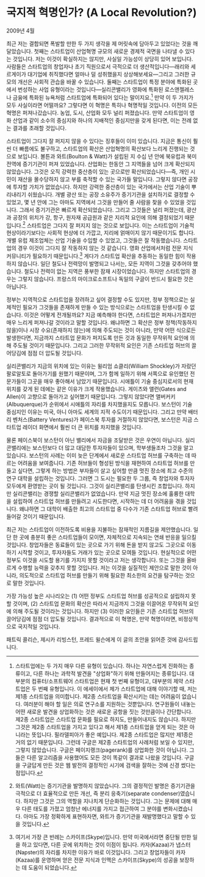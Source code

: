 # 국지적 혁명인가? (A Local Revolution?)

2009년 4월

최근 저는 결합되면 폭발할 만한 두 가지 생각을 제 머릿속에 담아두고 있었다는 것을 깨달았습니다. 첫째는 스타트업이 산업혁명 규모의 새로운 경제적 국면을 나타낼 수 있다는 것입니다. 저는 이것이 확실하지는 않지만, 사실일 가능성이 상당히 있어 보입니다. 사람들은 스타트업의 창업자나 초기 직원으로서 극적으로 더 생산적입니다—래리와 세르게이가 대기업에 취직했다면 얼마나 덜 성취했을지 상상해보세요—그리고 그러한 규모의 개선은 사회적 관습을 바꿀 수 있습니다. 둘째는 스타트업이 특정 분야에 특화된 곳에서 번성하는 사업 유형이라는 것입니다—실리콘밸리가 영화에 특화된 로스앤젤레스나 금융에 특화된 뉴욕처럼 스타트업에 특화되어 있다는 말이지요.[^1] 만약 이 두 가지가 모두 사실이라면 어떨까요? 그렇다면 이 혁명은 특히나 혁명적일 것입니다. 이전의 모든 혁명은 퍼져나갔습니다. 농업, 도시, 산업화 모두 널리 퍼졌습니다. 만약 스타트업이 영화 산업과 같이 소수의 중심지와 하나의 지배적인 중심지만을 갖게 된다면, 이는 전례 없는 결과를 초래할 것입니다.

스타트업이 그다지 잘 퍼지지 않을 수 있다는 징후들이 이미 있습니다. 지금은 통신이 훨씬 더 빠름에도 불구하고, 스타트업의 확산은 산업혁명의 확산보다 느리게 진행되는 것으로 보입니다. 볼튼과 와트(Boulton & Watt)가 설립된 지 수십 년 안에 북유럽과 북미 전역에 증기기관이 퍼져 있었습니다. 산업화는 한동안 그 지역들을 넘어 크게 확산되지 않았습니다. 그것은 오직 강력한 중산층이 있는 곳으로만 확산되었습니다—즉, 개인 시민이 재산을 몰수당하지 않고 부를 축적할 수 있는 국가들 말입니다. 그렇지 않다면 공장에 투자할 가치가 없었습니다. 하지만 강력한 중산층이 있는 국가에서는 산업 기술이 뿌리내리기 쉬웠습니다. 개별 광산 또는 공장 소유주가 증기기관을 설치하기로 결정할 수 있었고, 몇 년 안에 그는 아마도 지역에서 그것을 만들어 줄 사람을 찾을 수 있었을 것입니다. 그래서 증기기관은 빠르게 확산되었습니다. 그리고 그것들은 널리 퍼졌는데, 광산과 공장의 위치가 강, 항구, 원자재 공급원과 같은 지리적 요인에 의해 결정되었기 때문입니다.[^2] 스타트업은 그다지 잘 퍼지지 않는 것으로 보입니다. 이는 스타트업이 기술적 현상이라기보다는 사회적 현상에 더 가깝고, 지리에 얽매이지 않기 때문이기도 합니다. 개별 유럽 제조업체는 산업 기술을 수입할 수 있었고, 그것들은 잘 작동했습니다. 스타트업의 경우 이것이 그다지 잘 작동하지 않는 것 같습니다. 영화 산업에서처럼 전문 지식 커뮤니티가 필요하기 때문입니다.[^3] 게다가 스타트업 확산을 추동하는 동일한 힘이 작용하지 않습니다. 일단 철도나 전력망이 발명되고 나서는, 모든 지역이 그것을 갖추어야 했습니다. 철도나 전력이 없는 지역은 풍부한 잠재 시장이었습니다. 하지만 스타트업의 경우는 그렇지 않습니다. 프랑스의 마이크로소프트나 독일의 구글이 반드시 필요한 것은 아닙니다.

정부는 지역적으로 스타트업을 장려하고 싶어 결정할 수도 있지만, 정부 정책으로는 실제적인 필요가 그것들을 존재하게 만들 수 있는 방식으로는 스타트업을 탄생시킬 수 없습니다. 이것은 어떻게 전개될까요? 지금 예측해야 한다면, 스타트업은 퍼져나가겠지만 매우 느리게 퍼져나갈 것이라고 말할 것입니다. 왜냐하면 그 확산은 정부 정책(작동하지 않을)이나 시장 수요(존재하지 않는)에 의해 주도되는 것이 아니라, 만약 어떤 식으로든 발생한다면, 지금까지 스타트업 문화가 퍼지도록 만든 것과 동일한 무작위적 요인에 의해 주도될 것이기 때문입니다. 그리고 그러한 무작위적 요인은 기존 스타트업 허브의 끌어당김에 점점 더 압도될 것입니다.

실리콘밸리가 지금의 위치에 있는 이유는 윌리엄 쇼클리(William Shockley)가 자랐던 팔로알토로 돌아가기를 원했기 때문이며, 그가 함께 일하기 위해 서쪽으로 유인했던 전문가들이 그곳을 매우 좋아해서 남았기 때문입니다. 시애틀이 기술 중심지로서의 현재 위치를 갖게 된 데에는 같은 이유가 크게 작용했습니다. 게이츠와 앨런(Gates and Allen)이 고향으로 돌아가고 싶어했기 때문입니다. 그렇지 않았다면 앨버커키(Albuquerque)가 순위에서 시애틀의 자리를 차지했을지도 모릅니다. 보스턴이 기술 중심지인 이유는 미국, 아니 아마도 세계의 지적 수도이기 때문입니다. 그리고 만약 배터리 벤처스(Battery Ventures)가 페이스북 투자를 거절하지 않았다면, 보스턴은 지금 스타트업 레이더 화면에서 훨씬 더 큰 위치를 차지했을 것입니다.

물론 페이스북이 보스턴이 아닌 밸리에서 자금을 조달받은 것은 우연이 아닙니다. 실리콘밸리에는 보스턴보다 더 많고 대담한 투자자들이 있으며, 학부생들조차 그것을 알고 있습니다. 보스턴의 사례는 이미 늦은 단계에서 새로운 스타트업 허브를 구축하는 데 따르는 어려움을 보여줍니다. 기존 허브들이 형성된 방식을 재현하여 스타트업 허브를 만들고 싶다면, 그렇게 하는 방법은 부자들이 살고 싶어할 만큼 멋진 장소에 최고 수준의 연구 대학을 설립하는 것입니다. 그러면 그 도시는 필요한 두 그룹, 즉 창업자와 투자자 모두에게 환영받는 곳이 될 것입니다. 그것이 실리콘밸리를 탄생시킨 조합입니다. 하지만 실리콘밸리는 경쟁할 실리콘밸리가 없었습니다. 만약 지금 멋진 장소에 훌륭한 대학을 설립하여 스타트업 허브를 만들려고 시도한다면, 시작하는 데 더 어려움을 겪을 것입니다. 왜냐하면 그 대학이 배출한 최고의 스타트업 중 다수가 기존 스타트업 허브로 빨려 들어갈 것이기 때문입니다.

최근 저는 스타트업이 이전하도록 비용을 지불하는 잠재적인 지름길을 제안했습니다. 일단 한 곳에 충분히 좋은 스타트업들이 모이면, 자체적으로 지속되는 연쇄 반응을 일으킬 것입니다. 창업자들은 동료들이 있는 곳으로 가기 위해 돈을 받지 않고도 그곳으로 이동하기 시작할 것이고, 투자자들도 거래가 있는 곳으로 모여들 것입니다. 현실적으로 어떤 정부도 이것을 시도할 용기를 가지지 못할 것이라고 저는 생각합니다. 또는 그것을 올바르게 수행할 능력을 갖추지 못할 것입니다. 저는 이것을 실질적인 제안으로 말한 것이 아니라, 의도적으로 스타트업 허브를 만들기 위해 필요한 최소한의 요건을 탐구하는 것으로 말한 것입니다.

가장 가능성 높은 시나리오는 (1) 어떤 정부도 스타트업 허브를 성공적으로 설립하지 못할 것이며, (2) 스타트업 문화의 확산은 따라서 지금까지 그것을 이끌어온 무작위적 요인에 의해 주도될 것이라는 것입니다. 하지만 (3) 이러한 요인들은 기존 스타트업 허브의 끌어당김에 점점 더 압도될 것입니다. 결과적으로 이 혁명은, 만약 혁명이라면, 비정상적으로 국지적일 것입니다.

패트릭 콜리슨, 제시카 리빙스턴, 프레드 윌슨에게 이 글의 초안을 읽어준 것에 감사드립니다.

[^1]: 스타트업에는 두 가지 매우 다른 유형이 있습니다. 하나는 자연스럽게 진화하는 종류이고, 다른 하나는 과학적 발견을 "상업화"하기 위해 만들어지는 종류입니다. 대부분의 컴퓨터/소프트웨어 스타트업은 현재 첫 번째 유형이고, 대부분의 제약 스타트업은 두 번째 유형입니다. 이 에세이에서 제가 스타트업에 대해 이야기할 때, 저는 제1종 스타트업을 의미합니다. 제2종 스타트업을 확산시키는 데는 어려움이 없습니다. 여러분이 해야 할 일은 의료 연구소를 지원하는 것뿐입니다. 연구원들이 내놓는 어떤 새로운 발견을 상업화하는 것은 새로운 공항을 짓는 것만큼이나 간단합니다. 제2종 스타트업은 스타트업 문화를 필요로 하지도, 만들어내지도 않습니다. 하지만 그것은 제2종 스타트업을 가지고 있다고 해서 제1종 스타트업을 얻게 되는 것은 아니라는 뜻입니다. 필라델피아가 좋은 예입니다. 제2종 스타트업은 많지만 제1종은 거의 없기 때문입니다. 그런데 구글은 제2종 스타트업의 사례처럼 보일 수 있지만, 그렇지 않았습니다. 구글은 페이지랭크(pagerank)를 상업화한 것이 아닙니다. 그들은 다른 알고리즘을 사용했어도 모든 것이 똑같이 결과로 나왔을 것입니다. 구글을 구글답게 만든 것은 웹 발전의 결정적인 시기에 검색을 잘하는 것에 신경 썼다는 점입니다.
[^2]: 와트(Watt)는 증기기관을 발명하지 않았습니다. 그의 결정적인 발명은 증기기관을 극적으로 더 효율적으로 만든 개선, 즉 분리 응축기(separate condenser)였습니다. 하지만 그것은 그의 역할을 지나치게 단순화하는 것입니다. 그는 문제에 대해 매우 다른 태도를 가졌고 엄청난 에너지를 가지고 접근하여 그 분야를 변화시켰습니다. 아마도 가장 정확하게 표현하자면, 와트가 증기기관을 재발명했다고 말할 수 있을 것입니다.
[^3]: 여기서 가장 큰 반례는 스카이프(Skype)입니다. 만약 미국에서라면 중단될 만한 일을 하고 있다면, 다른 곳에 위치하는 것이 이점이 됩니다. 카자(Kazaa)가 냅스터(Napster)의 자리를 차지한 이유가 바로 이것입니다. 그리고 창업자들이 카자(Kazaa)를 운영하며 얻은 전문 지식과 인맥은 스카이프(Skype)의 성공을 보장하는 데 도움이 되었습니다.